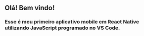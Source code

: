 ## Olá! Bem vindo!
### Esse é meu primeiro aplicativo mobile em React Native utilizando JavaScript programado no VS Code.



